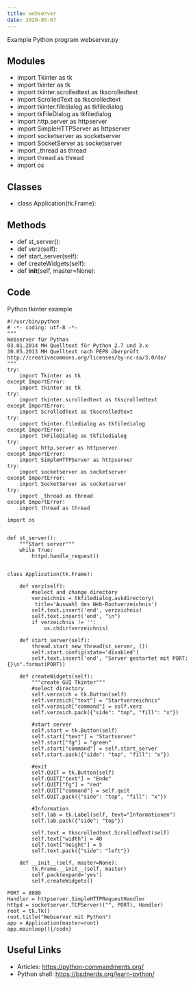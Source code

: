 ```yaml
---
title: webserver
date: 2020-05-07
---
```

Example Python program webserver.py

## Modules

* import Tkinter as tk
* import tkinter as tk   
* import tkinter.scrolledtext as tkscrolledtext
* import ScrolledText as tkscrolledtext
* import tkinter.filedialog as tkfiledialog
* import tkFileDialog as tkfiledialog
* import http.server as httpserver
* import SimpleHTTPServer as httpserver
* import socketserver as socketserver
* import SocketServer as socketserver
* import _thread as thread
* import thread as thread
* import os

## Classes

* class Application(tk.Frame):

## Methods

* def st_server():
* def verz(self):
* def start_server(self):
* def createWidgets(self):
* def __init__(self, master=None):

## Code

Python tkinter example

    #!/usr/bin/python
    # -*- coding: utf-8 -*-
    """
    Webserver für Python
    03.01.2014 MH Quelltext für Python 2.7 und 3.x
    30.05.2013 MH Quelltext nach PEP8 überprüft
    http://creativecommons.org/licenses/by-nc-sa/3.0/de/
    """
    try:
        import Tkinter as tk
    except ImportError:
        import tkinter as tk   
    try:
        import tkinter.scrolledtext as tkscrolledtext
    except ImportError:
        import ScrolledText as tkscrolledtext
    try:
        import tkinter.filedialog as tkfiledialog
    except ImportError:
        import tkFileDialog as tkfiledialog
    try:
        import http.server as httpserver
    except ImportError:
        import SimpleHTTPServer as httpserver
    try:
        import socketserver as socketserver
    except ImportError:
        import SocketServer as socketserver
    try:
        import _thread as thread
    except ImportError:
        import thread as thread
    
    import os
    
    
    def st_server():
        """Start server"""
        while True:
            httpd.handle_request()
    
    
    class Application(tk.Frame):
    
        def verz(self):
            #select and change directory
            verzeichnis = tkfiledialog.askdirectory(
             title='Auswahl des Web-Rootverzeichnis')
            self.text.insert('end', verzeichnis)
            self.text.insert('end', "\n")
            if verzeichnis != '':
                os.chdir(verzeichnis)
    
        def start_server(self):
            thread.start_new_thread(st_server, ())
            self.start.config(state='disabled')
            self.text.insert('end', "Server gestartet mit PORT: {}\n".format(PORT))
    
        def createWidgets(self):
            """create GUI Tkinter"""
            #select directory
            self.verzeich = tk.Button(self)
            self.verzeich["text"] = "Startverzeichnis"
            self.verzeich["command"] = self.verz
            self.verzeich.pack({"side": "top", "fill": "x"})
    
            #start server
            self.start = tk.Button(self)
            self.start["text"] = "Startserver"
            self.start["fg"] = "green"
            self.start["command"] = self.start_server
            self.start.pack({"side": "top", "fill": "x"})
    
            #exit
            self.QUIT = tk.Button(self)
            self.QUIT["text"] = "Ende"
            self.QUIT["fg"] = "red"
            self.QUIT["command"] = self.quit
            self.QUIT.pack({"side": "top", "fill": "x"})
    
            #Information
            self.lab = tk.Label(self, text="Informationen")
            self.lab.pack({"side": "top"})
    
            self.text = tkscrolledtext.ScrolledText(self)
            self.text["width"] = 40
            self.text["height"] = 5
            self.text.pack({"side": "left"})
    
        def __init__(self, master=None):
            tk.Frame.__init__(self, master)
            self.pack(expand='yes')
            self.createWidgets()
    
    PORT = 8080
    Handler = httpserver.SimpleHTTPRequestHandler
    httpd = socketserver.TCPServer(("", PORT), Handler)
    root = tk.Tk()
    root.title("Webserver mit Python")
    app = Application(master=root)
    app.mainloop(){/code}

## Useful Links

- Articles: https://python-commandments.org/
- Python shell: https://bsdnerds.org/learn-python/
